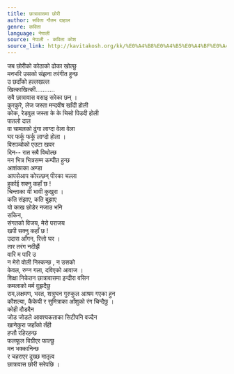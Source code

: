 ```yaml
---
title: छात्रावासमा छोरी
author: सविता गौतम दाहाल
genre: कविता
language: नेपाली
source: नेपाली - कविता कोश
source_link: http://kavitakosh.org/kk/%E0%A4%B8%E0%A4%B5%E0%A4%BF%E0%A4%A4%E0%A4%BE_%E0%A4%97%E0%A5%8C%E0%A4%A4%E0%A4%AE_%E0%A4%A6%E0%A4%BE%E0%A4%B9%E0%A4%BE%E0%A4%B2
---
```


जब छोरीको कोठाको ढोका खोल्छु  
मनभरि उसको संझना तरंगीत हुन्छ  
उ छदाँको हल्लखल्ल  
खित्काखित्की...........  
सवै छात्रावास वसाइ सरेका छन् ।  
कुरकुरे, लेज जस्ता मन्दवीष खाँदी होली  
कोक, रेडवुल जस्ता के के चिसो पिउदी होली  
पातलो दाल  
वा चामलको ढुंगा लाग्दा वेला वेला  
घर फर्कू फर्कू लाग्दो होला ।  
विसञ्चोको एउटा खवर  
दिन-- रात सबै विथोल्छ  
मन भित्र भित्रसम्म कम्पीत हुन्छ  
आशंकाका अण्डा  
आपसेआप कोरल्छन् पीरका चल्ला  
हुर्काई सक्नु कहाँ छ !  
चिन्ताका यी भावी कुखुरा ।  
कति संझाए, कति बुझाए  
यो काख छोडेर नजाउ भनि  
सकिन,  
संगतको विजय, मेरो पराजय  
खपी सक्नु कहाँ छ !  
उदास आँगन, रित्तो घर ।  
तार तरंग नदीझैं  
वारि म पारि उ  
न मेरो वोली निस्कन्छ , न उसको  
केवल, रुग्न गला, दविएको आवाज ।  
शिक्षा निकेतन छात्रावासमा इन्दीरा वसिन  
कमलाको मर्म वुझदैछु  
राम,लक्षमण, भरत, शत्रुघन गुरुकुल आश्रम गएका हुन  
कौशल्या, कैकेयी र सुमित्राका आँशुको रंग चिन्दैछु ।  
कोही दौडदैन  
जोड जोडले आवश्यकताका सिटीपनि वज्दैन  
खानेकुरा जहाँको तँही  
हप्तौ रहिरहन्छ  
फलफूल विग्रीएर फाल्छु  
मन भक्कानिन्छ  
र चहराएर दुख्छ मातृत्व  
छात्रावास छोरी सरेपछि ।
